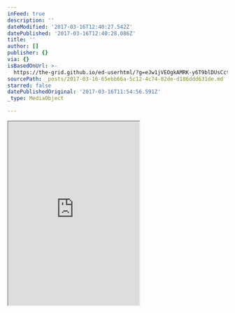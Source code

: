 ```yaml
---
inFeed: true
description: ''
dateModified: '2017-03-16T12:40:27.542Z'
datePublished: '2017-03-16T12:40:28.086Z'
title: ''
author: []
publisher: {}
via: {}
isBasedOnUrl: >-
  https://the-grid.github.io/ed-userhtml/?g=eJw1jVEOgkAMRK-y6T9blDUsCctdmnaVoiihGxJvLwb9m8xk3utFN8cPMktAS7aS12rOogROqNCRK5UEl8jUdlEaaZk6iuF0bSKHFtyY9TaWBKEOMPS4E4feeNWlOLL3k52tnADRChVl_9N4fs04GZrccTv7Gv_6iTY67tW--VmffrIv-CiHD8OfPEk
sourcePath: _posts/2017-03-16-65ebb66a-5c12-4c74-82de-d186ddd631de.md
starred: false
datePublishedOriginal: '2017-03-16T11:54:56.591Z'
_type: MediaObject

---
```

<iframe src="https://the-grid.github.io/ed-userhtml/?g=eJw1jVEOgkAMRK-y6T9blDUsCctdmnaVoiihGxJvLwb9m8xk3utFN8cPMktAS7aS12rOogROqNCRK5UEl8jUdlEaaZk6iuF0bSKHFtyY9TaWBKEOMPS4E4feeNWlOLL3k52tnADRChVl_9N4fs04GZrccTv7Gv_6iTY67tW--VmffrIv-CiHD8OfPEk" height="420" style=""></iframe>